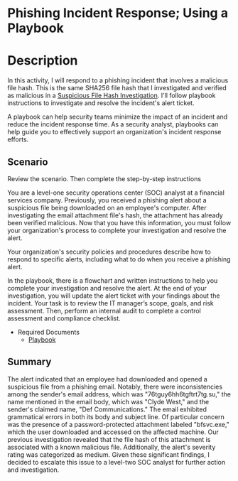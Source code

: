 # Phishing Incident Response; Using a Playbook
<h1>Description</h1>

In this activity, I will respond to a phishing incident that involves a malicious file hash. This is the same SHA256 file hash that I investigated and verified as malicious in a 
[Suspicious File Hash Investigation](https://github.com/malikaii99/Suspicious-File-Hash-Investigation). I'll follow playbook instructions to investigate and resolve the incident's alert ticket.

A playbook can help security teams minimize the impact of an incident and reduce the incident response time. As a security analyst, playbooks can help guide you to effectively support an organization's incident response efforts.

<h2>Scenario</h2>

Review the scenario. Then complete the step-by-step instructions

You are a level-one security operations center (SOC) analyst at a financial services company. Previously, you received a phishing alert about a suspicious file being downloaded on an employee's computer. After investigating the email attachment file's hash, the attachment has already been verified malicious. Now that you have this information, you must follow your organization's process to complete your investigation and resolve the alert.

Your organization's security policies and procedures describe how to respond to specific alerts, including what to do when you receive a phishing alert. 

In the playbook, there is a flowchart and written instructions to help you complete your investigation and resolve the alert. At the end of your investigation, you will update the alert ticket with your findings about the incident.
Your task is to review the IT manager’s scope, goals, and risk assessment. Then, perform an internal audit to complete a control assessment and compliance checklist. 

- <a> Required Documents </a>
  - [Playbook](https://github.com/malikaii99/Phishing-Incident-Response/blob/4a8869d83344be453e73c3a5c3b70ac812d744cf/Phishing%20incident%20response%20playbook.docx)

  
<h2> Summary</h2>

The alert indicated that an employee had downloaded and opened a suspicious file from a phishing email. Notably, there were inconsistencies among the sender's email address, which was "76tguy6hh6tgftrt7tg.su," the name mentioned in the email body, which was "Clyde West," and the sender's claimed name, "Def Communications." The email exhibited grammatical errors in both its body and subject line. Of particular concern was the presence of a password-protected attachment labeled "bfsvc.exe," which the user downloaded and accessed on the affected machine. Our previous investigation revealed that the file hash of this attachment is associated with a known malicious file. Additionally, the alert's severity rating was categorized as medium. Given these significant findings, I decided to escalate this issue to a level-two SOC analyst for further action and investigation.
